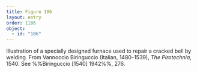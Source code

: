 ```yaml
---
title: Figure 186
layout: entry
order: 1186
object:
  - id: "186"
---
```


Illustration of a specially designed furnace used to repair a cracked bell by welding. From Vannoccio Biringuccio (Italian, 1480–1539), *The Pirotechnia*, 1540. See %%Biringuccio [1540] 1942%%, 276.
